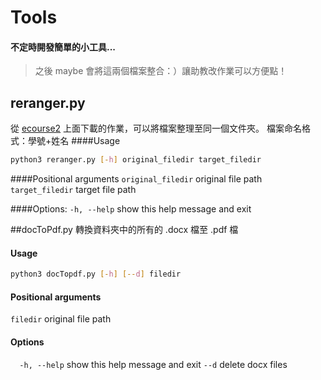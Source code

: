 # Tools
#### 不定時開發簡單的小工具...

> 之後 maybe 會將這兩個檔案整合：）讓助教改作業可以方便點！

## reranger.py
從 [ecourse2](ecourse2.ccu.edu.tw "ecourse2") 上面下載的作業，可以將檔案整理至同一個文件夾。
檔案命名格式：學號+姓名
####Usage
```bash
python3 reranger.py [-h] original_filedir target_filedir
```
####Positional arguments
`original_filedir`  original file path
`target_filedir`    target file path

####Options:
`-h, --help`        show this help message and exit


##docToPdf.py
轉換資料夾中的所有的 .docx 檔至 .pdf 檔
#### Usage
```bash
python3 docTopdf.py [-h] [--d] filedir
```
#### Positional arguments
  `filedir` original file path


#### Options
`  -h, --help`  show this help message and exit
 ` --d `        delete docx files
